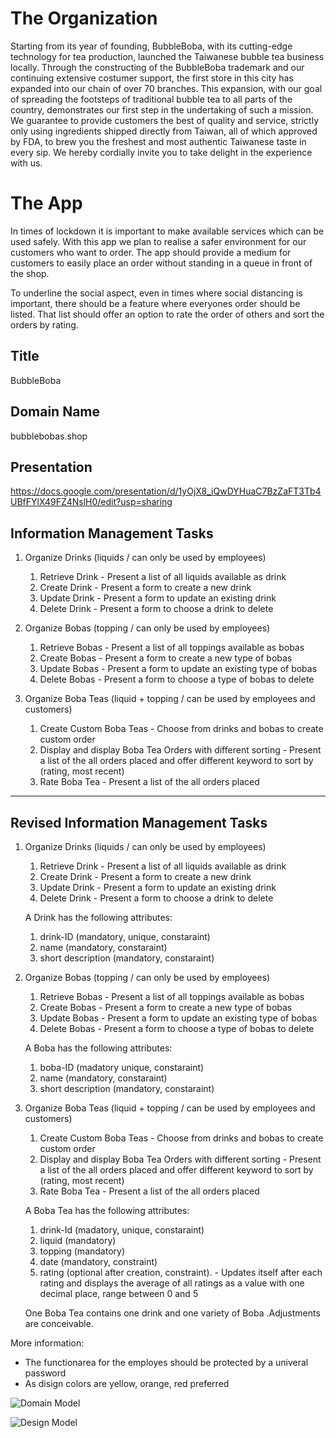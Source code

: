 
# The Organization

Starting from its year of founding, BubbleBoba, with its cutting-edge technology for tea production, launched the Taiwanese bubble tea business locally.
Through the constructing of the BubbleBoba trademark and our continuing extensive costumer support, the first store in this city has expanded into our chain of over 70 branches.
This expansion, with our goal of spreading the footsteps of traditional bubble tea to all parts of the country, demonstrates our first step in the undertaking of such a mission.
We guarantee to provide customers the best of quality and service, strictly only using ingredients shipped directly from Taiwan, all of which approved by FDA, to brew you the freshest and most authentic Taiwanese taste in every sip.
We hereby cordially invite you to take delight in the experience with us.

# The App

In times of lockdown it is important to make available services which can be used safely.
With this app we plan to realise a safer environment for our customers who want to order.
The app should provide a medium for customers to easily place an order without standing in a queue in front of the shop.

To underline the social aspect, even in times where social distancing is important, there should be a feature where everyones order should be listed.
That list should offer an option to rate the order of others and sort the orders by rating.

## Title
BubbleBoba

## Domain Name

bubblebobas.shop

## Presentation

https://docs.google.com/presentation/d/1yOjX8_iQwDYHuaC7BzZaFT3Tb4UBfFYlX49FZ4NslH0/edit?usp=sharing

## Information Management Tasks

1. Organize Drinks (liquids / can only be used by employees)
	1) Retrieve Drink	-	Present a list of all liquids available as drink
	2) Create Drink		-	Present a form to create a new drink
	3) Update Drink		-	Present a form to update an existing drink
	4) Delete Drink		-	Present a form to choose a drink to delete


2. Organize Bobas (topping / can only be used by employees)
	1) Retrieve Bobas	-	Present a list of all toppings available as bobas
	2) Create Bobas		-	Present a form to create a new type of bobas
	3) Update Bobas		-	Present a form to update an existing type of bobas
	4) Delete Bobas		-	Present a form to choose a type of bobas to delete
  
3. Organize Boba Teas (liquid + topping / can be used by employees and customers)
	1) Create Custom Boba Teas					- 	Choose from drinks and bobas to create custom order
	2) Display and display Boba Tea Orders with different sorting	-	Present a list of the all orders placed and offer different keyword to sort by (rating, most recent)
	3) Rate Boba Tea						-	Present a list of the all orders placed

----------------------------------------------------------------------------------------------------------------------------------------------------------------------
## Revised Information Management Tasks

1. Organize Drinks (liquids / can only be used by employees)
	1) Retrieve Drink	-	Present a list of all liquids available as drink
	2) Create Drink		-	Present a form to create a new drink
	3) Update Drink		-	Present a form to update an existing drink
	4) Delete Drink		-	Present a form to choose a drink to delete

	A Drink has the following attributes:
	1) drink-ID (mandatory, unique, constaraint)
	2) name (mandatory, constaraint)		
	3) short description (mandatory, constaraint)


2. Organize Bobas (topping / can only be used by employees)
	1) Retrieve Bobas	-	Present a list of all toppings available as bobas
	2) Create Bobas		-	Present a form to create a new type of bobas
	3) Update Bobas		-	Present a form to update an existing type of bobas
	4) Delete Bobas		-	Present a form to choose a type of bobas to delete

	A Boba has the following attributes:
	1) boba-ID (madatory unique, constaraint)
	2) name (mandatory, constaraint)
	3) short description (mandatory, constaraint)
  
3. Organize Boba Teas (liquid + topping / can be used by employees and customers)
	1) Create Custom Boba Teas					- 	Choose from drinks and bobas to create custom order
	2) Display and display Boba Tea Orders with different sorting	-	Present a list of the all orders placed and offer different keyword to sort by (rating, most recent)
	3) Rate Boba Tea						-	Present a list of the all orders placed

	A Boba Tea has the following attributes: 
	1) drink-Id (madatory, unique, constaraint)
	2) liquid (mandatory)
	3) topping (mandatory)
	4) date (mandatory, constraint)
	5) rating (optional after creation, constraint).				-	Updates itself after each rating and displays the average of all ratings as a value with one decimal place, range between 0 and 5
	
	One Boba Tea contains one drink and one variety of Boba .Adjustments are conceivable.

More information:
- The functionarea for the employes should be protected by a univeral password
- As disign colors are yellow, orange, red preferred

![Domain Model](https://user-images.githubusercontent.com/44813766/123148117-235a4700-d460-11eb-9da2-921ec1312e0f.png)

![Design Model](https://user-images.githubusercontent.com/44813766/123148210-3e2cbb80-d460-11eb-9e98-066917a38f7d.png)

